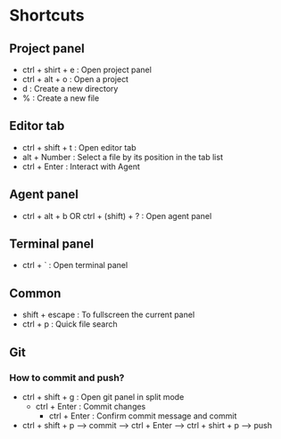 # Shortcuts

## Project panel
- ctrl + shirt + e : Open project panel
- ctrl + alt + o :  Open a project
- d : Create a new directory
- % : Create a new file

## Editor tab
- ctrl + shift + t : Open editor tab
- alt + Number : Select a file by its position in the tab list
- ctrl + Enter : Interact with Agent

## Agent panel
- ctrl + alt + b OR ctrl + (shift) + ? : Open agent panel

## Terminal panel
- ctrl + ` : Open terminal panel

## Common
- shift + escape : To fullscreen the current panel
- ctrl + p : Quick file search

## Git
### How to commit and push?
- ctrl + shift + g : Open git panel in split mode
  - ctrl + Enter : Commit changes
    - ctrl + Enter : Confirm commit message and commit
- ctrl + shift + p --> commit --> ctrl + Enter --> ctrl + shirt + p --> push
